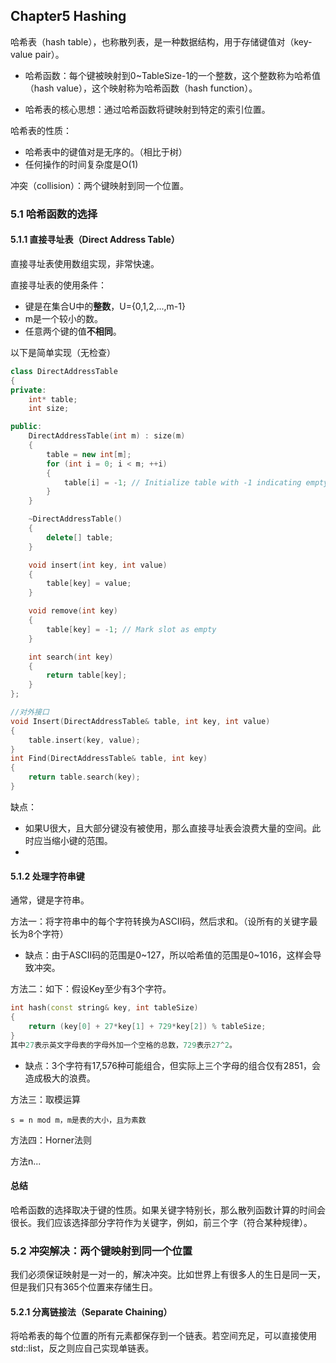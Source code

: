 ## Chapter5 Hashing
哈希表（hash table），也称散列表，是一种数据结构，用于存储键值对（key-value pair）。

* 哈希函数：每个键被映射到0~TableSize-1的一个整数，这个整数称为哈希值（hash value），这个映射称为哈希函数（hash function）。

* 哈希表的核心思想：通过哈希函数将键映射到特定的索引位置。


哈希表的性质：
* 哈希表中的键值对是无序的。（相比于树）
* 任何操作的时间复杂度是O(1)

冲突（collision）：两个键映射到同一个位置。

### 5.1 哈希函数的选择
#### 5.1.1 直接寻址表（Direct Address Table）
直接寻址表使用数组实现，非常快速。

直接寻址表的使用条件：
* 键是在集合U中的**整数**，U={0,1,2,...,m-1}
* m是一个较小的数。
* 任意两个键的值**不相同**。

以下是简单实现（无检查）
```c++
class DirectAddressTable
{
private:
    int* table;
    int size;

public:
    DirectAddressTable(int m) : size(m) 
    {
        table = new int[m];
        for (int i = 0; i < m; ++i) 
        {
            table[i] = -1; // Initialize table with -1 indicating empty slots
        }
    }

    ~DirectAddressTable() 
    {
        delete[] table;
    }

    void insert(int key, int value) 
    {
        table[key] = value;
    }

    void remove(int key) 
    {
        table[key] = -1; // Mark slot as empty
    }

    int search(int key) 
    {
        return table[key];
    }
};

//对外接口
void Insert(DirectAddressTable& table, int key, int value) 
{
    table.insert(key, value);
}
int Find(DirectAddressTable& table, int key) 
{
    return table.search(key);
}
```
缺点：
* 如果U很大，且大部分键没有被使用，那么直接寻址表会浪费大量的空间。此时应当缩小键的范围。
* 
#### 5.1.2 处理字符串键
通常，键是字符串。

方法一：将字符串中的每个字符转换为ASCII码，然后求和。（设所有的关键字最长为8个字符）
* 缺点：由于ASCII码的范围是0~127，所以哈希值的范围是0~1016，这样会导致冲突。

方法二：如下：假设Key至少有3个字符。
```c++
int hash(const string& key, int tableSize)
{
    return (key[0] + 27*key[1] + 729*key[2]) % tableSize;
}
其中27表示英文字母表的字母外加一个空格的总数，729表示27^2。
```
* 缺点：3个字符有17,576种可能组合，但实际上三个字母的组合仅有2851，会造成极大的浪费。

方法三：取模运算
```
s = n mod m，m是表的大小，且为素数
```

方法四：Horner法则

方法n...
#### 总结
哈希函数的选择取决于键的性质。如果关键字特别长，那么散列函数计算的时间会很长。我们应该选择部分字符作为关键字，例如，前三个字（符合某种规律）。

### 5.2 冲突解决：两个键映射到同一个位置
我们必须保证映射是一对一的，解决冲突。比如世界上有很多人的生日是同一天，但是我们只有365个位置来存储生日。

#### 5.2.1 分离链接法（Separate Chaining）
将哈希表的每个位置的所有元素都保存到一个链表。若空间充足，可以直接使用std::list，反之则应自己实现单链表。

```c++